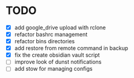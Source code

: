 # TODO

- [x] add google_drive upload with rclone
- [x] refactor bashrc management
- [x] refactor bins directories
- [x] add restore from remote command in backup
- [x] fix the create obsidian vault script
- [ ] improve look of dunst notifications
- [ ] add stow for managing configs
